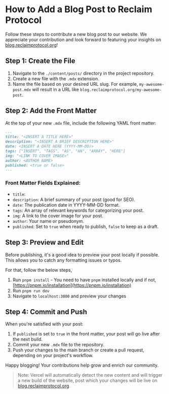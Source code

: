 # How to Add a Blog Post to Reclaim Protocol

Follow these steps to contribute a new blog post to our website. We appreciate your contribution and look forward to featuring your insights on [blog.reclaimprotocol.org](https://blog.reclaimprotocol.org)!

## Step 1: Create the File

1. Navigate to the `./content/posts/` directory in the project repository.
2. Create a new file with the `.mdx` extension.
3. Name the file based on your desired URL slug. For example, `my-awesome-post.mdx` will result in a URL like `blog.reclaimprotocol.org/my-awesome-post`.

## Step 2: Add the Front Matter

At the top of your new `.mdx` file, include the following YAML front matter:

```markdown
---
title: "<INSERT A TITLE HERE>"
description: "<INSERT A BRIEF DESCRIPTION HERE>"
date: <INSERT A DATE HERE (YYYY-MM-DD)>
tags: ["INSERT", "TAGS", "AS", "AN", "ARRAY", "HERE"]
img: "<LINK TO COVER IMAGE>"
author: <AUTHOR NAME>
published: <true or false>
---
```

### Front Matter Fields Explained:

- `title`: 
- `description`: A brief summary of your post (good for SEO).
- `date`: The publication date in YYYY-MM-DD format.
- `tags`: An array of relevant keywords for categorizing your post.
- `img`: A link to the cover image for your post.
- `author`: Your name or pseudonym.
- `published`: Set to `true` when ready to publish, `false` to keep as a draft.


## Step 3: Preview and Edit

Before publishing, it's a good idea to preview your post locally if possible. This allows you to catch any formatting issues or typos. 

For that, follow the below steps,

1. Run `pnpm install` - You need to have `pnpm` installed locally and if not, [https://pnpm.io/installation](https://pnpm.io/installation)
2. Run `pnpm run dev`
3. Navigate to `localhost:3000` and preview your changes

## Step 4: Commit and Push

When you're satisfied with your post:

1. If `published` is set to `true` in the front matter, your post will go live after the next build.
2. Commit your new `.mdx` file to the repository.
3. Push your changes to the main branch or create a pull request, depending on your project's workflow.

Happy blogging! Your contributions help grow and enrich our community.

> Note: Vercel will automatically detect the new content and will trigger a new build of the website, post which your changes will be live on [blog.reclaimprotocol.org](https://blog.reclaimprotocol.org).
